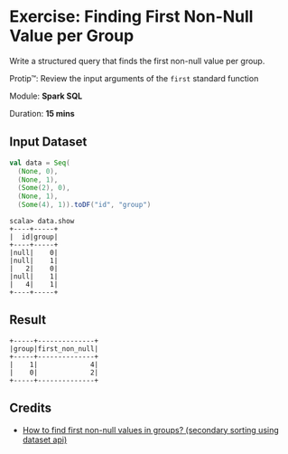 # Exercise: Finding First Non-Null Value per Group

Write a structured query that finds the first non-null value per group.

Protip™: Review the input arguments of the `first` standard function

Module: **Spark SQL**

Duration: **15 mins**

## Input Dataset

```scala
val data = Seq(
  (None, 0),
  (None, 1),
  (Some(2), 0),
  (None, 1),
  (Some(4), 1)).toDF("id", "group")
```

```text
scala> data.show
+----+-----+
|  id|group|
+----+-----+
|null|    0|
|null|    1|
|   2|    0|
|null|    1|
|   4|    1|
+----+-----+
```

## Result

```text
+-----+--------------+
|group|first_non_null|
+-----+--------------+
|    1|             4|
|    0|             2|
+-----+--------------+
```

<!--
## Solution

```scala
val solution = data.groupBy('group).agg(first('id, ignoreNulls = true) as "first_non_null")
```

-->

## Credits

* [How to find first non-null values in groups? (secondary sorting using dataset api)](https://stackoverflow.com/q/42986965/1305344)